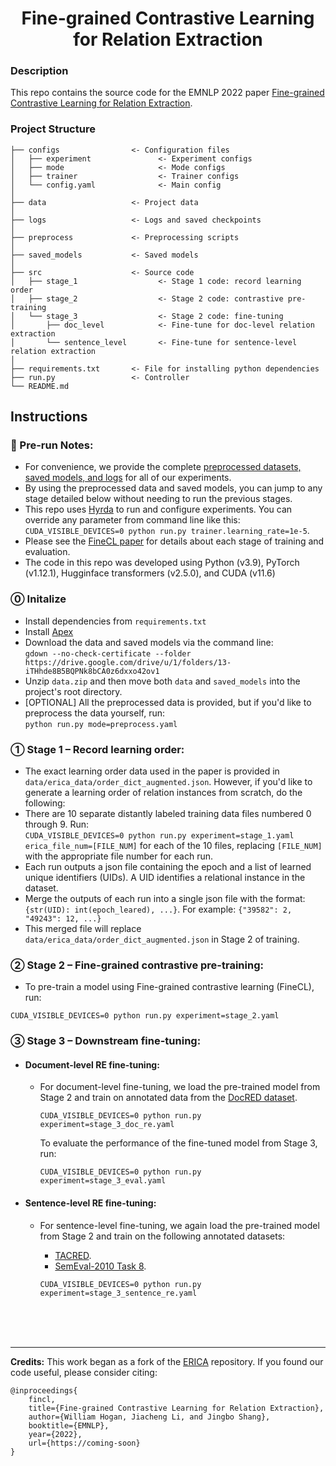 <div align="center">

# Fine-grained Contrastive Learning for Relation Extraction

</div>

### Description

This repo contains the source code for the EMNLP 2022 paper [Fine-grained Contrastive Learning for Relation Extraction](https://coming_soon). 

### Project Structure

```
├── configs                <- Configuration files
│   ├── experiment               <- Experiment configs
│   ├── mode                     <- Mode configs
│   ├── trainer                  <- Trainer configs
│   └── config.yaml              <- Main config 
│
├── data                   <- Project data
│
├── logs                   <- Logs and saved checkpoints
│
├── preprocess             <- Preprocessing scripts
│
├── saved_models           <- Saved models
│
├── src                    <- Source code
│   ├── stage_1                  <- Stage 1 code: record learning order
│   ├── stage_2                  <- Stage 2 code: contrastive pre-training
│   └── stage_3                  <- Stage 2 code: fine-tuning
│       ├── doc_level            <- Fine-tune for doc-level relation extraction
│       └── sentence_level       <- Fine-tune for sentence-level relation extraction
│
├── requirements.txt       <- File for installing python dependencies
├── run.py                 <- Controller
└── README.md
```


## Instructions

### 📓 Pre-run Notes:
- For convenience, we provide the complete [preprocessed datasets, saved models, and logs](https://drive.google.com/drive/folders/13-iTHhde8B5BQPNk8bCA0z6dxxo42ov1?usp=sharing) for all of our experiments.
- By using the preprocessed data and saved models, you can jump to any stage detailed below without needing to run the previous stages.
- This repo uses [Hyrda](https://hydra.cc/) to run and configure experiments. You can override any parameter from command line like this: `CUDA_VISIBLE_DEVICES=0 python run.py trainer.learning_rate=1e-5`.
- Please see the [FineCL paper](https://coming_soon) for details about each stage of training and evaluation.
- The code in this repo was developed using Python (v3.9), PyTorch (v1.12.1), Hugginface transformers (v2.5.0), and CUDA (v11.6)

### ⓪ Initalize
- Install dependencies from `requirements.txt`
- Install [Apex](https://github.com/NVIDIA/apex)
- Download the data and saved models via the command line: <br>`gdown --no-check-certificate --folder https://drive.google.com/drive/u/1/folders/13-iTHhde8B5BQPNk8bCA0z6dxxo42ov1`
- Unzip `data.zip` and then move both `data` and `saved_models` into the project's root directory.
- [OPTIONAL] All the preprocessed data is provided, but if you'd like to preprocess the data yourself, run: <br> `python run.py mode=preprocess.yaml`
      
### ① Stage 1 – Record learning order:
- The exact learning order data used in the paper is provided in `data/erica_data/order_dict_augmented.json`. However, if you'd like to generate a learning order of relation instances from scratch, do the following:
- There are 10 separate distantly labeled training data files numbered 0 through 9. Run: <br>`CUDA_VISIBLE_DEVICES=0 python run.py experiment=stage_1.yaml erica_file_num=[FILE_NUM]` for each of the 10 files, replacing `[FILE_NUM]` with the appropriate file number for each run.
- Each run outputs a json file containing the epoch and a list of learned unique identifiers (UIDs). A UID identifies a relational instance in the dataset.
- Merge the outputs of each run into a single json file with the format: `{str(UID): int(epoch_leared), ...}`. For example: `{"39582": 2, "49243": 12, ...}`
- This merged file will replace `data/erica_data/order_dict_augmented.json` in Stage 2 of training.
  
### ② Stage 2 – Fine-grained contrastive pre-training:
- To pre-train a model using Fine-grained contrastive learning (FineCL), run: 
```
CUDA_VISIBLE_DEVICES=0 python run.py experiment=stage_2.yaml
```
    
### ③ Stage 3 – Downstream fine-tuning:

- #### Document-level RE fine-tuning:
  - For document-level fine-tuning, we load the pre-trained model from Stage 2 and train on annotated data from the [DocRED dataset](https://aclanthology.org/P19-1074.pdf). 
    ```
    CUDA_VISIBLE_DEVICES=0 python run.py experiment=stage_3_doc_re.yaml
    ```
    To evaluate the performance of the fine-tuned model from Stage 3, run: 
    ```
    CUDA_VISIBLE_DEVICES=0 python run.py experiment=stage_3_eval.yaml
    ```
    
- #### Sentence-level RE fine-tuning:
  - For sentence-level fine-tuning, we again load the pre-trained model from Stage 2 and train on the following annotated datasets:
    - [TACRED](https://nlp.stanford.edu/projects/tacred/).
    - [SemEval-2010 Task 8](https://aclanthology.org/S10-1006.pdf).
    
    ```
    CUDA_VISIBLE_DEVICES=0 python run.py experiment=stage_3_sentence_re.yaml
    ```
<br>
<br>
<br>

---

**Credits:** This work began as a fork of the [ERICA](https://github.com/thunlp/ERICA) repository.
If you found our code useful, please consider citing:
```
@inproceedings{
    fincl,
    title={Fine-grained Contrastive Learning for Relation Extraction},
    author={William Hogan, Jiacheng Li, and Jingbo Shang},
    booktitle={EMNLP},
    year={2022},
    url={https://coming-soon}
}
```